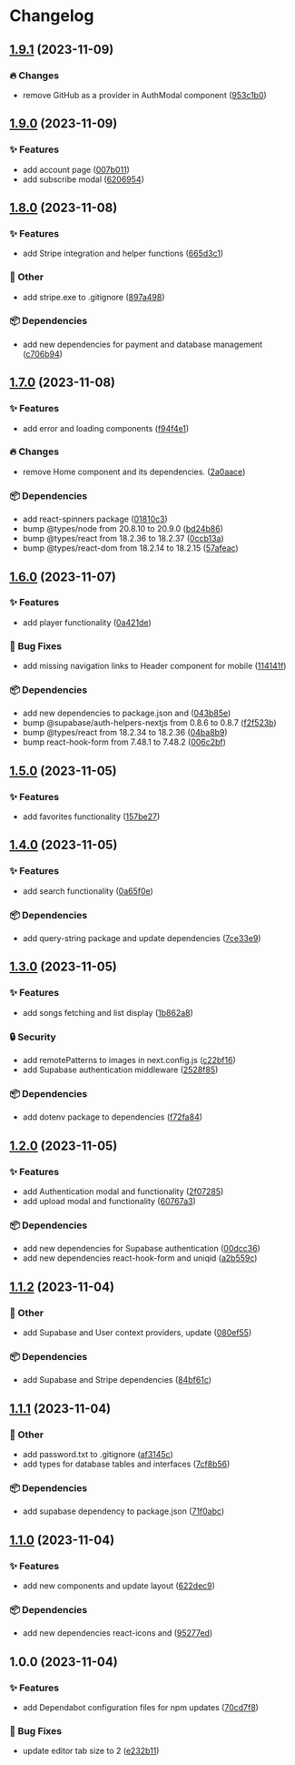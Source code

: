 # Changelog

## [1.9.1](https://github.com/TheoEwzZer/SpotifyClone/compare/v1.9.0...v1.9.1) (2023-11-09)


### 🔥 Changes

* remove GitHub as a provider in AuthModal component ([953c1b0](https://github.com/TheoEwzZer/SpotifyClone/commit/953c1b0cdc9ec7bc5b75dda6f4b8d45ccd43b4ca))

## [1.9.0](https://github.com/TheoEwzZer/SpotifyClone/compare/v1.8.0...v1.9.0) (2023-11-09)


### ✨ Features

* add account page ([007b011](https://github.com/TheoEwzZer/SpotifyClone/commit/007b01157f6cd36f1d0cf47e05c5c85768d6e025))
* add subscribe modal ([6206954](https://github.com/TheoEwzZer/SpotifyClone/commit/6206954e3898a98c7709dcd7966d9d59f1c2884b))

## [1.8.0](https://github.com/TheoEwzZer/SpotifyClone/compare/v1.7.0...v1.8.0) (2023-11-08)


### ✨ Features

* add Stripe integration and helper functions ([665d3c1](https://github.com/TheoEwzZer/SpotifyClone/commit/665d3c1af6c1ba3a5b875df8fdbe9cf3c224b995))


### 🔧 Other

* add stripe.exe to .gitignore ([897a498](https://github.com/TheoEwzZer/SpotifyClone/commit/897a4982999b962891446233a85d9cad59f4de80))


### 📦 Dependencies

* add new dependencies for payment and database management ([c706b94](https://github.com/TheoEwzZer/SpotifyClone/commit/c706b945728d0449d516226f05ee11e3342e594d))

## [1.7.0](https://github.com/TheoEwzZer/SpotifyClone/compare/v1.6.0...v1.7.0) (2023-11-08)


### ✨ Features

* add error and loading components ([f94f4e1](https://github.com/TheoEwzZer/SpotifyClone/commit/f94f4e140be93ec0d49ba5bbef043b4f38010523))


### 🔥 Changes

* remove Home component and its dependencies. ([2a0aace](https://github.com/TheoEwzZer/SpotifyClone/commit/2a0aace9a96ee6649569e885e516bf1ab12a32b1))


### 📦 Dependencies

* add react-spinners package ([01810c3](https://github.com/TheoEwzZer/SpotifyClone/commit/01810c354cae7245e52241c6d72e4ae86ad39dda))
* bump @types/node from 20.8.10 to 20.9.0 ([bd24b86](https://github.com/TheoEwzZer/SpotifyClone/commit/bd24b8635ed16aa938f0188c8a53595c8a959a7d))
* bump @types/react from 18.2.36 to 18.2.37 ([0ccb13a](https://github.com/TheoEwzZer/SpotifyClone/commit/0ccb13a7e402c3627a4650219525f9c5e1ba6ef3))
* bump @types/react-dom from 18.2.14 to 18.2.15 ([57afeac](https://github.com/TheoEwzZer/SpotifyClone/commit/57afeac2b2288c3df21064e33ee2d91d1c1953c3))

## [1.6.0](https://github.com/TheoEwzZer/SpotifyClone/compare/v1.5.0...v1.6.0) (2023-11-07)


### ✨ Features

* add player functionality ([0a421de](https://github.com/TheoEwzZer/SpotifyClone/commit/0a421ded3a330a8384b3071a7cc918c59497f62d))


### 🐛 Bug Fixes

* add missing navigation links to Header component for mobile ([114141f](https://github.com/TheoEwzZer/SpotifyClone/commit/114141fe17c8d30c13e2cdea7698da0cf45b760b))


### 📦 Dependencies

* add new dependencies to package.json and ([043b85e](https://github.com/TheoEwzZer/SpotifyClone/commit/043b85ead34b8a3e33dfe6486372ab448a6038a8))
* bump @supabase/auth-helpers-nextjs from 0.8.6 to 0.8.7 ([f2f523b](https://github.com/TheoEwzZer/SpotifyClone/commit/f2f523b9104a66577513257ad8b7f34c7728394e))
* bump @types/react from 18.2.34 to 18.2.36 ([04ba8b9](https://github.com/TheoEwzZer/SpotifyClone/commit/04ba8b9544601c5c0bc960164dae20054df9af44))
* bump react-hook-form from 7.48.1 to 7.48.2 ([006c2bf](https://github.com/TheoEwzZer/SpotifyClone/commit/006c2bf67383843a089fa10a2ee02a27e376fb7c))

## [1.5.0](https://github.com/TheoEwzZer/SpotifyClone/compare/v1.4.0...v1.5.0) (2023-11-05)


### ✨ Features

* add favorites functionality ([157be27](https://github.com/TheoEwzZer/SpotifyClone/commit/157be2757632e930e974159dd631c4130fe9b8c8))

## [1.4.0](https://github.com/TheoEwzZer/SpotifyClone/compare/v1.3.0...v1.4.0) (2023-11-05)


### ✨ Features

* add search functionality ([0a65f0e](https://github.com/TheoEwzZer/SpotifyClone/commit/0a65f0ef239a13cdac27fe7a1a84e847ce0a61c9))


### 📦 Dependencies

* add query-string package and update dependencies ([7ce33e9](https://github.com/TheoEwzZer/SpotifyClone/commit/7ce33e9cc71fb6b45d6d9b397613bb3be2203c0e))

## [1.3.0](https://github.com/TheoEwzZer/SpotifyClone/compare/v1.2.0...v1.3.0) (2023-11-05)


### ✨ Features

* add songs fetching and list display ([1b862a8](https://github.com/TheoEwzZer/SpotifyClone/commit/1b862a80045c5dd0706b1957c5d2b8f5b90c3d45))


### 🔒️ Security

* add remotePatterns to images in next.config.js ([c22bf16](https://github.com/TheoEwzZer/SpotifyClone/commit/c22bf1637328f11c3ea577c4aa1de0c611cbd5c5))
* add Supabase authentication middleware ([2528f85](https://github.com/TheoEwzZer/SpotifyClone/commit/2528f8535c3e47fe6b48a6717b28f3344b4adfb6))


### 📦 Dependencies

* add dotenv package to dependencies ([f72fa84](https://github.com/TheoEwzZer/SpotifyClone/commit/f72fa84eae14478e4cc78a39584d5d0c55856488))

## [1.2.0](https://github.com/TheoEwzZer/SpotifyClone/compare/v1.1.2...v1.2.0) (2023-11-05)


### ✨ Features

* add Authentication modal and functionality ([2f07285](https://github.com/TheoEwzZer/SpotifyClone/commit/2f072859e5573aa16ed543a07a7e6fb93a60a975))
* add upload modal and functionality ([60767a3](https://github.com/TheoEwzZer/SpotifyClone/commit/60767a3a277c45d392e6b0ca1e2fa427f1cbc430))


### 📦 Dependencies

* add new dependencies for Supabase authentication ([00dcc36](https://github.com/TheoEwzZer/SpotifyClone/commit/00dcc368acf79f604dd82543e79709662be91763))
* add new dependencies react-hook-form and uniqid ([a2b559c](https://github.com/TheoEwzZer/SpotifyClone/commit/a2b559cc56b608f356383142a44da37cebfb31c3))

## [1.1.2](https://github.com/TheoEwzZer/SpotifyClone/compare/v1.1.1...v1.1.2) (2023-11-04)


### 🔧 Other

* add Supabase and User context providers, update ([080ef55](https://github.com/TheoEwzZer/SpotifyClone/commit/080ef55c537bcb382e0a837e7d23ebda3d6ca82c))


### 📦 Dependencies

* add Supabase and Stripe dependencies ([84bf61c](https://github.com/TheoEwzZer/SpotifyClone/commit/84bf61cbd1ecd70247afc5f95ef6f3be4419be91))

## [1.1.1](https://github.com/TheoEwzZer/SpotifyClone/compare/v1.1.0...v1.1.1) (2023-11-04)


### 🔧 Other

* add password.txt to .gitignore ([af3145c](https://github.com/TheoEwzZer/SpotifyClone/commit/af3145ca33f8fcce6d39384d179a972c3ba5e53a))
* add types for database tables and interfaces ([7cf8b56](https://github.com/TheoEwzZer/SpotifyClone/commit/7cf8b5658e36dfbc0962554b221b7ed3a331759c))


### 📦 Dependencies

* add supabase dependency to package.json ([71f0abc](https://github.com/TheoEwzZer/SpotifyClone/commit/71f0abc488157aff2dbb68626ab150f825787357))

## [1.1.0](https://github.com/TheoEwzZer/SpotifyClone/compare/v1.0.0...v1.1.0) (2023-11-04)


### ✨ Features

* add new components and update layout ([622dec9](https://github.com/TheoEwzZer/SpotifyClone/commit/622dec9b4ee2c6326339e93cb1e4e08ddf06934e))


### 📦 Dependencies

* add new dependencies react-icons and ([95277ed](https://github.com/TheoEwzZer/SpotifyClone/commit/95277ed9e348cf2a1bd16e4bd717e62499a10121))

## 1.0.0 (2023-11-04)


### ✨ Features

* add Dependabot configuration files for npm updates ([70cd7f8](https://github.com/TheoEwzZer/SpotifyClone/commit/70cd7f8e940da07a124ba5b3899832ebde45c371))


### 🐛 Bug Fixes

* update editor tab size to 2 ([e232b11](https://github.com/TheoEwzZer/SpotifyClone/commit/e232b1124348485f12ad30128dccdf0a7912e3ad))
